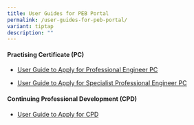 ```yaml
---
title: User Guides for PEB Portal
permalink: /user-guides-for-peb-portal/
variant: tiptap
description: ""
---
```

<h4>Practising Certificate (PC)</h4>
<ul data-tight="true" class="tight">
<li>
<p><a href="/files/Downloads/Guidelines/RegistrationasPE.pdf" rel="noopener nofollow" target="_blank">User Guide to Apply for Professional Engineer PC</a>
</p>
</li>
<li>
<p><a href="/files/Downloads/Guidelines/RegistrationasPE.pdf" rel="noopener nofollow" target="_blank">User Guide to Apply for Specialist Professional Engineer PC</a>
</p>
</li>
</ul>
<h4>Continuing Professional Development (CPD)</h4>
<ul data-tight="true" class="tight">
<li>
<p><a href="/files/Downloads/Guidelines/RegistrationasPE.pdf" rel="noopener nofollow" target="_blank">User Guide to Apply for CPD</a>
</p>
</li>
</ul>
<p></p>